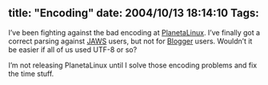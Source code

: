 title: "Encoding"
date: 2004/10/13 18:14:10
Tags: 
---
<p>I’ve been fighting against the bad encoding at <a href="http://web.archive.org/web/20041018111240/http://www.planetalinux.com.mx/">PlanetaLinux</a>. I’ve finally got a correct parsing against <a href="http://web.archive.org/web/20041018111240/http://jaws-project.sf.net/">JAWS</a> users, but not for <a href="http://web.archive.org/web/20041018111240/http://blogger.com/">Blogger</a> users. Wouldn’t it be easier if all of us used UTF-8 or so?</p>

<p>I’m not releasing PlanetaLinux until I solve those encoding problems and fix the time stuff.</p>
